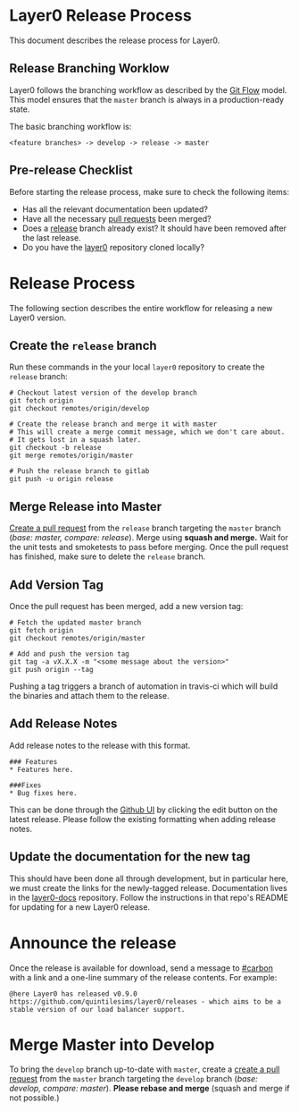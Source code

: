 # Layer0 Release Process

This document describes the release process for Layer0.


## Release Branching Worklow

Layer0 follows the branching workflow as described by the [Git Flow](http://danielkummer.github.io/git-flow-cheatsheet/) model. This model ensures that the `master` branch is always in a production-ready state.

The basic branching workflow is:
```
<feature branches> -> develop -> release -> master
```


## Pre-release Checklist

Before starting the release process, make sure to check the following items:

* Has all the relevant documentation been updated?
* Have all the necessary [pull requests](https://github.com/quintilesims/layer0/pulls) been merged?
* Does a [release](https://github.com/quintilesims/layer0/branches) branch already exist? It should have been removed after the last release.
* Do you have the [layer0](https://github.com/quintilesims/layer0) repository cloned locally?


# Release Process

The following section describes the entire workflow for releasing a new Layer0 version.


## Create the `release` branch

Run these commands in the your local `layer0` repository to create the `release` branch:

```
# Checkout latest version of the develop branch
git fetch origin
git checkout remotes/origin/develop

# Create the release branch and merge it with master
# This will create a merge commit message, which we don't care about.
# It gets lost in a squash later.
git checkout -b release
git merge remotes/origin/master

# Push the release branch to gitlab
git push -u origin release
```


## Merge Release into Master

[Create a pull request](https://github.com/quintilesims/layer0/compare) from the `release` branch targeting the `master` branch (_base: master, compare: release_). 
Merge using **squash and merge.**
Wait for the unit tests and smoketests to pass before merging. 
Once the pull request has finished, make sure to delete the `release` branch. 


## Add Version Tag

Once the pull request has been merged, add a new version tag:

```
# Fetch the updated master branch
git fetch origin
git checkout remotes/origin/master

# Add and push the version tag
git tag -a vX.X.X -m "<some message about the version>"
git push origin --tag
```

Pushing a tag triggers a branch of automation in travis-ci which will build the binaries and attach them to the release.


## Add Release Notes

Add release notes to the release with this format.
```
### Features
* Features here.

###Fixes
* Bug fixes here.
```
This can be done through the [Github UI](https://github.com/quintilesims/layer0/releases) by clicking the edit button on the latest release.
Please follow the existing formatting when adding release notes.


## Update the documentation for the new tag

This should have been done all through development, but in particular here, we must create the links for the newly-tagged release.
Documentation lives in the [layer0-docs](https://github.com/quintilesims/layer0-docs) repository.
Follow the instructions in that repo's README for updating for a new Layer0 release.


# Announce the release

Once the release is available for download, send a message to
[#carbon](https://ims-dev.slack.com/messages/carbon) with a link and a one-line
summary of the release contents. For example:
```
@here Layer0 has released v0.9.0 https://github.com/quintilesims/layer0/releases - which aims to be a stable version of our load balancer support.
```


# Merge Master into Develop

To bring the `develop` branch up-to-date with `master`, create a [create a pull request](https://github.com/quintilesims/layer0/compare) from the `master` branch targeting the `develop` branch (_base: develop, compare: master_). **Please rebase and merge** (squash and merge if not possible.)
